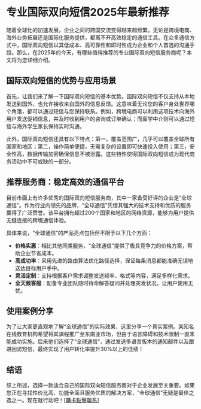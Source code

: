# 专业国际双向短信2025年最新推荐

随着全球化的加速发展，企业之间的跨国交流变得越来越频繁。无论是跨境电商、海外业务拓展还是国际化服务提供，都离不开高效稳定的通信工具。在众多通信方式中，国际双向短信以其低成本、高可靠性和即时性成为企业和个人首选的沟通手段。那么，在2025年的今天，有哪些值得推荐的专业国际双向短信服务商呢？本文将为您详细介绍。

## 国际双向短信的优势与应用场景

首先，让我们来了解一下国际双向短信的基本优势。国际双向短信不仅支持从本地发送到国外，也允许接收来自国外的信息反馈。这意味着无论您的客户身处世界哪个角落，都可以通过短信与您保持联系。例如，跨境电商可以利用这项技术向海外用户发送促销信息，并及时收到用户的咨询或订单确认；而留学中介则可以通过短信与海外学生家长保持实时沟通。

此外，国际双向短信还具有以下特点：第一，覆盖范围广，几乎可以覆盖全球所有国家和地区；第二，操作简单便捷，无需复杂的设置即可快速投入使用；第三，安全性高，数据传输加密确保信息不被泄露。这些特性使得国际双向短信成为现代商务活动中不可或缺的一部分。

## 推荐服务商：稳定高效的通信平台

目前市面上有许多优秀的国际双向短信服务商，其中一家备受好评的企业是“全球通信”。作为行业内领先的品牌，“全球通信”凭借其强大的技术支持和优质的服务赢得了广泛赞誉。该平台拥有超过200个国家和地区的网络资源，能够为用户提供无缝连接的跨境通信体验。

具体来说，“全球通信”的产品亮点包括但不限于以下几个方面：

- **价格实惠**：相比其他同类服务，“全球通信”提供了极具竞争力的价格方案，帮助企业节省成本。
- **高成功率**：采用先进的路由算法优化路径选择，保证每条消息都能准确无误地送达目标用户手中。
- **灵活定制**：支持根据客户需求调整发送频率、格式等内容，满足多样化需求。
- **全天候客服**：配备专业团队随时待命解答疑问并处理突发状况，让用户使用无忧。

## 使用案例分享

为了让大家更直观地了解“全球通信”的实际效果，这里分享一个真实案例。某知名在线教育机构希望将其课程推广至东南亚市场，但由于语言障碍和技术限制一直未能成功实施。后来他们选择了“全球通信”，通过发送多语言版本的通知邮件以及跟进回访短信，最终实现了用户转化率提升30%以上的佳绩！

## 结语

综上所述，选择一款适合自己的国际双向短信服务商对于企业发展至关重要。如果您正在寻找性价比高、功能全面且服务优质的解决方案，“全球通信”无疑是最佳之选之一。现在就行动吧！[[購卡點擊聯系](https://t.me/s/SXDXQF)]